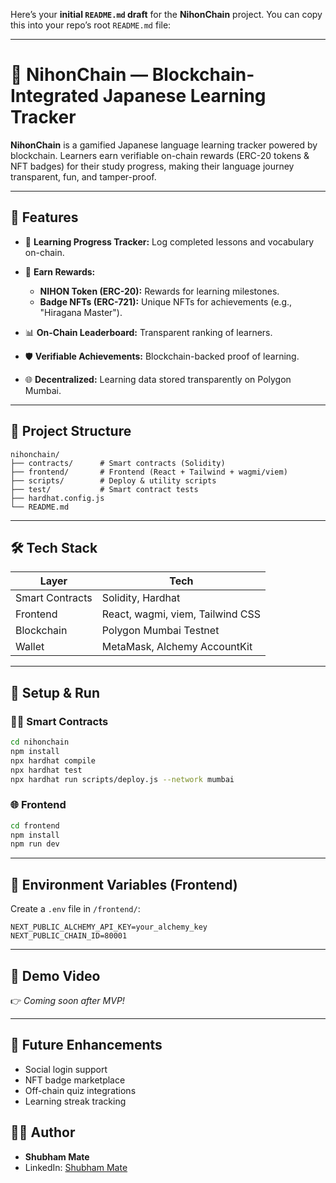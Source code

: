 Here’s your **initial `README.md` draft** for the **NihonChain** project. You can copy this into your repo’s root `README.md` file:

---

# 🌸 NihonChain — Blockchain-Integrated Japanese Learning Tracker

**NihonChain** is a gamified Japanese language learning tracker powered by blockchain. Learners earn verifiable on-chain rewards (ERC-20 tokens & NFT badges) for their study progress, making their language journey transparent, fun, and tamper-proof.

---

## 🚀 Features

* 🎯 **Learning Progress Tracker:** Log completed lessons and vocabulary on-chain.
* 🏅 **Earn Rewards:**

  * **NIHON Token (ERC-20):** Rewards for learning milestones.
  * **Badge NFTs (ERC-721):** Unique NFTs for achievements (e.g., "Hiragana Master").
* 📊 **On-Chain Leaderboard:** Transparent ranking of learners.
* 🛡️ **Verifiable Achievements:** Blockchain-backed proof of learning.
* 🌐 **Decentralized:** Learning data stored transparently on Polygon Mumbai.

---

## 📂 Project Structure

```
nihonchain/
├── contracts/      # Smart contracts (Solidity)
├── frontend/       # Frontend (React + Tailwind + wagmi/viem)
├── scripts/        # Deploy & utility scripts
├── test/           # Smart contract tests
├── hardhat.config.js
└── README.md
```

---

## 🛠️ Tech Stack

| Layer           | Tech                             |
| --------------- | -------------------------------- |
| Smart Contracts | Solidity, Hardhat                |
| Frontend        | React, wagmi, viem, Tailwind CSS |
| Blockchain      | Polygon Mumbai Testnet           |
| Wallet          | MetaMask, Alchemy AccountKit     |

---

## 🔨 Setup & Run

### 🧑‍💻 Smart Contracts

```bash
cd nihonchain
npm install
npx hardhat compile
npx hardhat test
npx hardhat run scripts/deploy.js --network mumbai
```

### 🌐 Frontend

```bash
cd frontend
npm install
npm run dev
```

---

## 🔑 Environment Variables (Frontend)

Create a `.env` file in `/frontend/`:

```
NEXT_PUBLIC_ALCHEMY_API_KEY=your_alchemy_key
NEXT_PUBLIC_CHAIN_ID=80001
```

---

## 🌟 Demo Video

👉 *Coming soon after MVP!*

---

## 🎯 Future Enhancements

* Social login support
* NFT badge marketplace
* Off-chain quiz integrations
* Learning streak tracking


## 🧑‍💻 Author

* **Shubham Mate**
* LinkedIn: [Shubham Mate](https://www.linkedin.com/in/shubham-mate-6b436b229)

